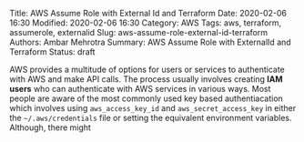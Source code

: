 Title: AWS Assume Role with External Id and Terraform
Date: 2020-02-06 16:30
Modified: 2020-02-06 16:30
Category: AWS
Tags: aws, terraform, assumerole, externalid
Slug: aws-assume-role-external-id-terraform
Authors: Ambar Mehrotra
Summary: AWS Assume Role with ExternalId and Terraform
Status: draft

AWS provides a multitude of options for users or services to authenticate with AWS and make API calls. The process usually involves creating __IAM users__ who can authenticate with AWS services in various ways. Most people are aware of the most commonly used key based authentiacation which involves using `aws_access_key_id` and `aws_secret_access_key` in either the `~/.aws/credentials` file or setting the equivalent environment variables.
Although, there might